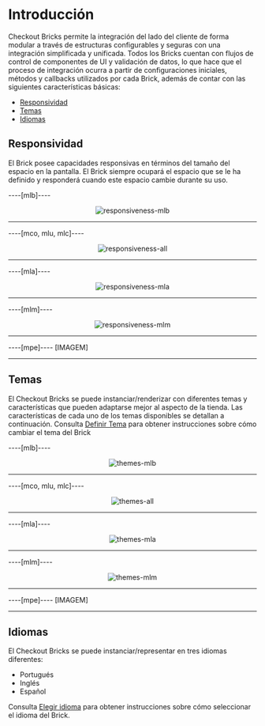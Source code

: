 # Introducción

Checkout Bricks permite la integración del lado del cliente de forma modular a través de estructuras configurables y seguras con una integración simplificada y unificada. Todos los Bricks cuentan con flujos de control de componentes de UI y validación de datos, lo que hace que el proceso de integración ocurra a partir de configuraciones iniciales, métodos y callbacks utilizados por cada Brick, además de contar con las siguientes características básicas:

* [Responsividad](#bookmark_responsividad)
* [Temas](#bookmark_temas)
* [Idiomas](#bookmark_idiomas)

## Responsividad

El Brick posee capacidades responsivas en términos del tamaño del espacio en la pantalla. El Brick siempre ocupará el espacio que se le ha definido y responderá cuando este espacio cambie durante su uso.

----[mlb]---- 
<center>

![responsiveness-mlb](checkout-bricks/responsiveness-mlb-es.gif)

</center>

------------
----[mco, mlu, mlc]---- 
<center>

![responsiveness-all](checkout-bricks/responsiveness-all-es.gif)

</center>

------------
----[mla]---- 
<center>

![responsiveness-mla](checkout-bricks/responsiveness-mla-es.gif)

</center>

------------
----[mlm]---- 
<center>

![responsiveness-mlm](checkout-bricks/responsiveness-mlm-es.gif)

</center>

------------
----[mpe]---- 
[IMAGEM]

------------

## Temas

El Checkout Bricks se puede instanciar/renderizar con diferentes temas y características que pueden adaptarse mejor al aspecto de la tienda. Las características de cada uno de los temas disponibles se detallan a continuación. Consulta [Definir Tema](/developers/es/docs/checkout-bricks/additional-content/set-theme) para obtener instrucciones sobre cómo cambiar el tema del Brick

----[mlb]----
<center>

![themes-mlb](checkout-bricks/themes-mlb-es.png)

</center>

------------
----[mco, mlu, mlc]----
<center>

![themes-all](checkout-bricks/themes-all-es.png)

</center>

------------
----[mla]----
<center>

![themes-mla](checkout-bricks/themes-mla-es.jpg) 

</center>

------------
----[mlm]----
<center>

![themes-mlm](checkout-bricks/themes-mlm-es.jpg) 

</center>

------------
----[mpe]----
[IMAGEM]

------------

## Idiomas

El Checkout Bricks se puede instanciar/representar en tres idiomas diferentes:

* Portugués
* Inglés 
* Español

Consulta [Elegir idioma](/developers/es/docs/checkout-bricks/additional-content/select-language) para obtener instrucciones sobre cómo seleccionar el idioma del Brick.